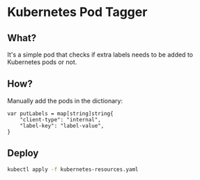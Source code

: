 # Kubernetes Pod Tagger

## What?

It's a simple pod that checks if extra labels needs to be added to Kubernetes pods or not.

## How?

Manually add the pods in the dictionary:

```
var putLabels = map[string]string{
	"client-type": "internal",
	"label-key": "label-value",
}
```

## Deploy


```sh
kubectl apply -f kubernetes-resources.yaml
```